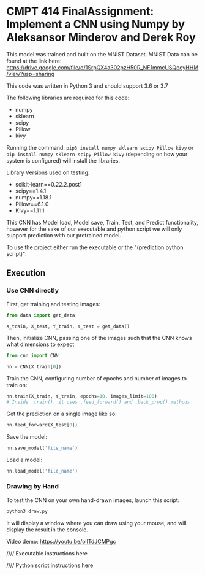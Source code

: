 # CMPT 414 FinalAssignment: Implement a CNN using Numpy by Aleksansor Minderov and Derek Roy

This model was trained and built on the MNIST Dataset. MNIST Data can be found at the link here: https://drive.google.com/file/d/1SrpQX4a302pzH50R_NF1mmcUSQeoyHHM/view?usp=sharing

This code was written in Python 3 and should support 3.6 or 3.7



The following libraries are required for this code: 
- numpy
- sklearn
- scipy 
- Pillow
- kivy

Running the command: `pip3 install numpy sklearn scipy Pillow kivy` or `pip install numpy sklearn scipy Pillow kivy` (depending on how your system is configured) will install the libraries.



Library Versions used on testing:
- scikit-learn==0.22.2.post1
- scipy==1.4.1
- numpy==1.18.1
- Pillow==6.1.0
- Kivy==1.11.1



This CNN has Model load, Model save, Train, Test, and Predict functionality, however for the sake of our executable and python script we will only support prediction with our pretrained model. 

To use the project either run the executable or the "(prediction python script)": 

## Execution
### Use CNN directly
First, get training and testing images:
```python
from data import get_data

X_train, X_test, Y_train, Y_test = get_data()
```

Then, initialize CNN, passing one of the images such that the CNN knows what dimensions to expect
```python
from cnn import CNN

nn = CNN(X_train[0])
```

Train the CNN, configuring number of epochs and number of images to train on:
```python
nn.train(X_train, Y_train, epochs=10, images_limit=100)
# Inside .train(), it uses .feed_forward() and .back_prop() methods
```

Get the prediction on a single image like so:
```python
nn.feed_forward(X_test[0])
```

Save the model:
```python
nn.save_model('file_name')
```

Load a model:
```python
nn.load_model('file_name')
```
### Drawing by Hand
To test the CNN on your own hand-drawn images, launch this script:
```bash
python3 draw.py
```

It will display a window where you can draw using your mouse, and will display the result in the console.

Video demo: https://youtu.be/olITdJCMPgc

//// Executable instructions here

//// Python script instructions here 

